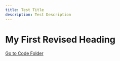 ```yaml
---
title: Test Title 
description: Test Description
---
```


# My First Revised Heading

[Go to Code Folder](/code/index.md)
